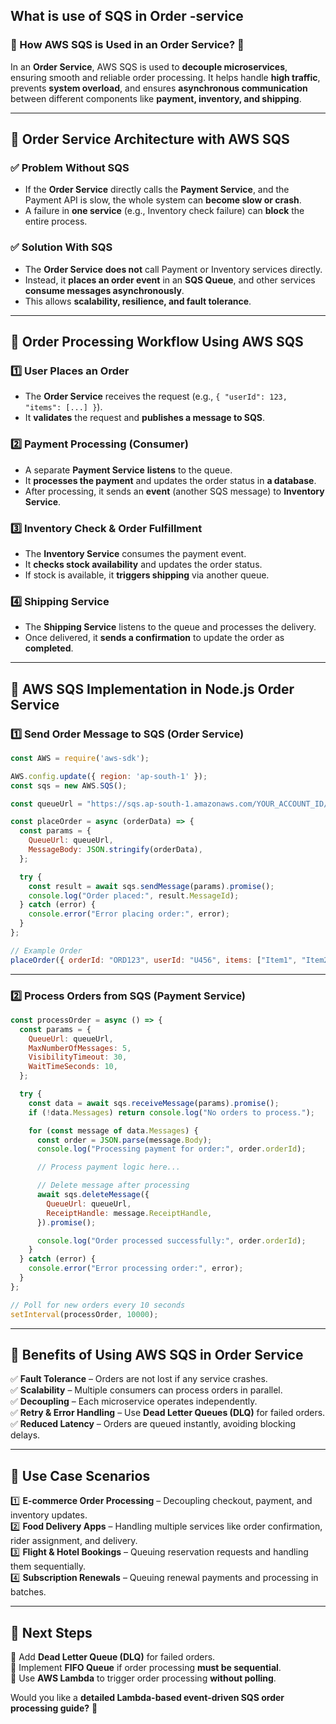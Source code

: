 ## What is use of SQS in Order -service

### **📌 How AWS SQS is Used in an Order Service?** 🚀  

In an **Order Service**, AWS SQS is used to **decouple microservices**, ensuring smooth and reliable order processing. It helps handle **high traffic**, prevents **system overload**, and ensures **asynchronous communication** between different components like **payment, inventory, and shipping**.  

---

## **🔹 Order Service Architecture with AWS SQS**
### **✅ Problem Without SQS**  
- If the **Order Service** directly calls the **Payment Service**, and the Payment API is slow, the whole system can **become slow or crash**.  
- A failure in **one service** (e.g., Inventory check failure) can **block** the entire process.  

### **✅ Solution With SQS**
- The **Order Service** **does not** call Payment or Inventory services directly.  
- Instead, it **places an order event** in an **SQS Queue**, and other services **consume messages asynchronously**.  
- This allows **scalability, resilience, and fault tolerance**.  

---

## **🔹 Order Processing Workflow Using AWS SQS**
### **1️⃣ User Places an Order**
- The **Order Service** receives the request (e.g., `{ "userId": 123, "items": [...] }`).  
- It **validates** the request and **publishes a message to SQS**.  

### **2️⃣ Payment Processing (Consumer)**
- A separate **Payment Service** **listens** to the queue.  
- It **processes the payment** and updates the order status in **a database**.  
- After processing, it sends an **event** (another SQS message) to **Inventory Service**.  

### **3️⃣ Inventory Check & Order Fulfillment**
- The **Inventory Service** consumes the payment event.  
- It **checks stock availability** and updates the order status.  
- If stock is available, it **triggers shipping** via another queue.  

### **4️⃣ Shipping Service**
- The **Shipping Service** listens to the queue and processes the delivery.  
- Once delivered, it **sends a confirmation** to update the order as **completed**.  

---

## **📌 AWS SQS Implementation in Node.js Order Service**
### **1️⃣ Send Order Message to SQS (Order Service)**
```javascript
const AWS = require('aws-sdk');

AWS.config.update({ region: 'ap-south-1' });
const sqs = new AWS.SQS();

const queueUrl = "https://sqs.ap-south-1.amazonaws.com/YOUR_ACCOUNT_ID/OrderQueue";

const placeOrder = async (orderData) => {
  const params = {
    QueueUrl: queueUrl,
    MessageBody: JSON.stringify(orderData),
  };

  try {
    const result = await sqs.sendMessage(params).promise();
    console.log("Order placed:", result.MessageId);
  } catch (error) {
    console.error("Error placing order:", error);
  }
};

// Example Order
placeOrder({ orderId: "ORD123", userId: "U456", items: ["Item1", "Item2"], total: 100 });
```

---

### **2️⃣ Process Orders from SQS (Payment Service)**
```javascript
const processOrder = async () => {
  const params = {
    QueueUrl: queueUrl,
    MaxNumberOfMessages: 5,
    VisibilityTimeout: 30,
    WaitTimeSeconds: 10,
  };

  try {
    const data = await sqs.receiveMessage(params).promise();
    if (!data.Messages) return console.log("No orders to process.");

    for (const message of data.Messages) {
      const order = JSON.parse(message.Body);
      console.log("Processing payment for order:", order.orderId);

      // Process payment logic here...

      // Delete message after processing
      await sqs.deleteMessage({
        QueueUrl: queueUrl,
        ReceiptHandle: message.ReceiptHandle,
      }).promise();

      console.log("Order processed successfully:", order.orderId);
    }
  } catch (error) {
    console.error("Error processing order:", error);
  }
};

// Poll for new orders every 10 seconds
setInterval(processOrder, 10000);
```

---

## **📌 Benefits of Using AWS SQS in Order Service**
✅ **Fault Tolerance** – Orders are not lost if any service crashes.  
✅ **Scalability** – Multiple consumers can process orders in parallel.  
✅ **Decoupling** – Each microservice operates independently.  
✅ **Retry & Error Handling** – Use **Dead Letter Queues (DLQ)** for failed orders.  
✅ **Reduced Latency** – Orders are queued instantly, avoiding blocking delays.  

---

## **📌 Use Case Scenarios**
1️⃣ **E-commerce Order Processing** – Decoupling checkout, payment, and inventory updates.  
2️⃣ **Food Delivery Apps** – Handling multiple services like order confirmation, rider assignment, and delivery.  
3️⃣ **Flight & Hotel Bookings** – Queuing reservation requests and handling them sequentially.  
4️⃣ **Subscription Renewals** – Queuing renewal payments and processing in batches.  

---

## **📌 Next Steps**
🔹 Add **Dead Letter Queue (DLQ)** for failed orders.  
🔹 Implement **FIFO Queue** if order processing **must be sequential**.  
🔹 Use **AWS Lambda** to trigger order processing **without polling**.  

Would you like a **detailed Lambda-based event-driven SQS order processing guide?** 🚀